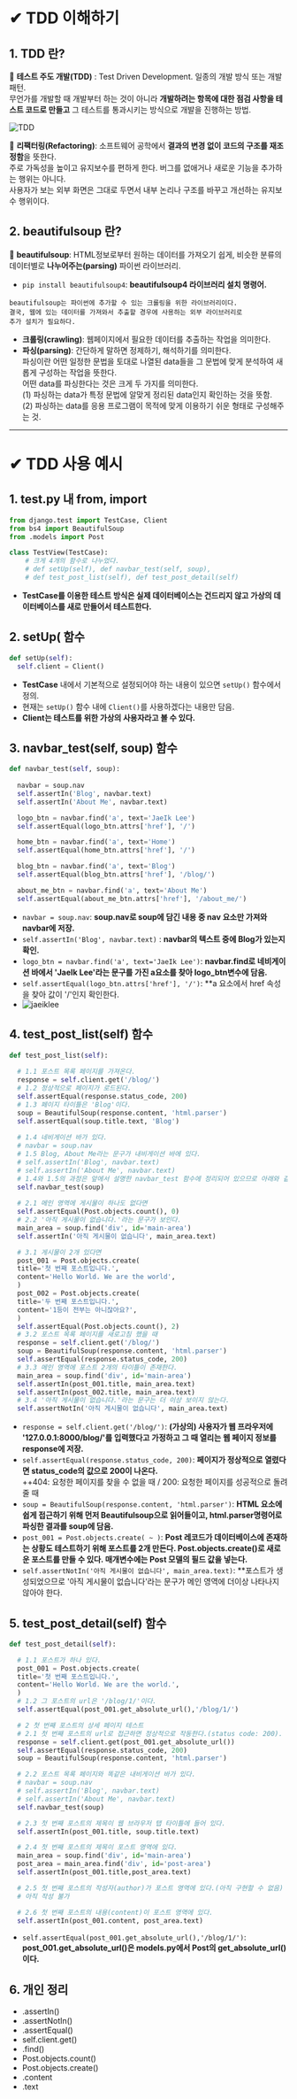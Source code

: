 # ✔ TDD 이해하기

## 1. TDD 란?

📌 **테스트 주도 개발(TDD)** : Test Driven Development. 일종의 개발 방식 또는 개발 패턴.<br>
무언가를 개발할 때 개발부터 하는 것이 아니라 **개발하려는 항목에 대한 점검 사항을 테스트 코드로 만들고** 그 테스트를 통과시키는 방식으로 개발을 진행하는 방법.


![TDD](https://user-images.githubusercontent.com/84573261/128052298-a37cb847-c7b1-4909-be03-3e074a56a945.jpg)

📌 **리팩터링(Refactoring)**: 소프트웨어 공학에서 **결과의 변경 없이 코드의 구조를 재조정함**을 뜻한다. <br>
주로 가독성을 높이고 유지보수를 편하게 한다. 버그를 없애거나 새로운 기능을 추가하는 행위는 아니다.<br>
사용자가 보는 외부 화면은 그대로 두면서 내부 논리나 구조를 바꾸고 개선하는 유지보수 행위이다.

## 2. beautifulsoup 란?

📌 **beautifulsoup**:  HTML정보로부터 원하는 데이터를 가져오기 쉽게, 비슷한 분류의 데이터별로 **나누어주는(parsing)** 파이썬 라이브러리.

- `pip install beautifulsoup4`: **beautifulsoup4 라이브러리 설치 명령어.**

```hash
beautifulsoup는 파이썬에 추가할 수 있는 크롤링을 위한 라이브러리이다.
결국, 웹에 있는 데이터를 가져와서 추출할 경우에 사용하는 외부 라이브러리로
추가 설치가 필요하다.
```

- **크롤링(crawling)**: 웹페이지에서 필요한 데이터를 추출하는 작업을 의미한다.
- **파싱(parsing)**: 간단하게 말하면 정제하기, 해석하기를 의미한다.<br>
파싱이란 어떤 일정한 문법을 토대로 나열된 data들을 그 문법에 맞게 분석하여 새롭게 구성하는 작업을 뜻한다.<br>
어떤 data를 파싱한다는 것은 크게 두 가지를 의미한다.<br>
(1) 파싱하는 data가 특정 문법에 알맞게 정리된 data인지 확인하는 것을 뜻함.<br>
(2) 파싱하는 data를 응용 프로그램이 목적에 맞게 이용하기 쉬운 형태로 구성해주는 것.

---

# ✔ TDD 사용 예시

## 1. test.py 내 from, import

```Python
from django.test import TestCase, Client
from bs4 import BeautifulSoup
from .models import Post

class TestView(TestCase):
    # 크게 4개의 함수로 나누었다.
    # def setUp(self), def navbar_test(self, soup),
    # def test_post_list(self), def test_post_detail(self) 
```

- **TestCase를 이용한 테스트 방식은 실제 데이터베이스는 건드리지 않고 가상의 데이터베이스를 새로 만들어서 테스트한다.**

## 2. setUp( 함수

```Python
def setUp(self):
  self.client = Client()
```

- **TestCase** 내에서 기본적으로 설정되어야 하는 내용이 있으면 `setUp()` 함수에서 정의.
- 현재는 `setUp()` 함수 내에 `Client()`를 사용하겠다는 내용만 담음.
- **Client는 테스트를 위한 가상의 사용자라고 볼 수 있다.**

## 3. navbar_test(self, soup) 함수

```Python
def navbar_test(self, soup):
  
  navbar = soup.nav
  self.assertIn('Blog', navbar.text)
  self.assertIn('About Me', navbar.text)

  logo_btn = navbar.find('a', text='JaeIk Lee')
  self.assertEqual(logo_btn.attrs['href'], '/')

  home_btn = navbar.find('a', text='Home')
  self.assertEqual(home_btn.attrs['href'], '/')

  blog_btn = navbar.find('a', text='Blog')
  self.assertEqual(blog_btn.attrs['href'], '/blog/')

  about_me_btn = navbar.find('a', text='About Me')
  self.assertEqual(about_me_btn.attrs['href'], '/about_me/')
```

- `navbar = soup.nav`: **soup.nav로 soup에 담긴 내용 중 nav 요소만 가져와 navbar에 저장.**
- `self.assertIn('Blog', navbar.text)` : **navbar의 텍스트 중에 Blog가 있는지 확인.**
- `logo_btn = navbar.find('a', text='JaeIk Lee')`: **navbar.find로 네비게이션 바에서 'JaeIk Lee'라는 문구를 가진 a요소를 찾아 logo_btn변수에 담음.** 
- `self.assertEqual(logo_btn.attrs['href'], '/')`: **a 요소에서 href 속성을 찾아 값이 '/'인지 확인한다.
- ![jaeiklee](https://user-images.githubusercontent.com/84573261/128062723-ad8f980b-14f6-4df2-9298-0bb3df267421.PNG)

## 4. test_post_list(self) 함수

```Python
def test_post_list(self):
  
  # 1.1 포스트 목록 페이지를 가져온다.
  response = self.client.get('/blog/')
  # 1.2 정상적으로 페이지가 로드된다.
  self.assertEqual(response.status_code, 200)
  # 1.3 페이지 타이틀은 'Blog'이다.
  soup = BeautifulSoup(response.content, 'html.parser')
  self.assertEqual(soup.title.text, 'Blog')
  
  # 1.4 네비게이션 바가 있다.
  # navbar = soup.nav
  # 1.5 Blog, About Me라는 문구가 내비게이션 바에 있다.
  # self.assertIn('Blog', navbar.text)
  # self.assertIn('About Me', navbar.text)
  # 1.4와 1.5의 과정은 앞에서 설명한 navbar_test 함수에 정리되어 있으므로 아래와 같이 표현할 수 있다.
  self.navbar_test(soup)
  
  # 2.1 메인 영역에 게시물이 하나도 없다면
  self.assertEqual(Post.objects.count(), 0)
  # 2.2 '아직 게시물이 없습니다.'라는 문구가 보인다.
  main_area = soup.find('div', id='main-area')
  self.assertIn('아직 게시물이 없습니다', main_area.text)

  # 3.1 게시물이 2개 있다면
  post_001 = Post.objects.create(
  title='첫 번째 포스트입니다.',
  content='Hello World. We are the world',
  )
  post_002 = Post.objects.create(
  title='두 번째 포스트입니다.',
  content='1등이 전부는 아니잖아요?',
  )
  self.assertEqual(Post.objects.count(), 2)
  # 3.2 포스트 목록 페이지를 새로고침 했을 때
  response = self.client.get('/blog/')
  soup = BeautifulSoup(response.content, 'html.parser')
  self.assertEqual(response.status_code, 200)
  # 3.3 메인 영역에 포스트 2개의 타이틀이 존재한다.
  main_area = soup.find('div', id='main-area')
  self.assertIn(post_001.title, main_area.text)
  self.assertIn(post_002.title, main_area.text)
  # 3.4 '아직 게시물이 없습니다.'라는 문구는 더 이상 보이지 않는다.
  self.assertNotIn('아직 게시물이 없습니다', main_area.text)
```

- `response = self.client.get('/blog/')`: **(가상의) 사용자가 웹 프라우저에 '127.0.0.1:8000/blog/'를 입력했다고 가정하고 그 때 열리는 웹 페이지 정보를 response에 저장.**
- `self.assertEqual(response.status_code, 200)`: **페이지가 정상적으로 열렸다면 status_code의 값으로 200이 나온다.**<br>
++404: 요청한 페이지를 찾을 수 없을 때 / 200: 요청한 페이지를 성공적으로 돌려줄 때
- `soup = BeautifulSoup(response.content, 'html.parser')`: **HTML 요소에 쉽게 접근하기 위해 먼저 Beautifulsoup으로 읽어들이고, html.parser명령어로 파싱한 결과를 soup에 담음.**
- `post_001 = Post.objects.create( ~ )`: **Post 레코드가 데이터베이스에 존재하는 상황도 테스트하기 위해 포스트를 2개 만든다. 
Post.objects.create()로 새로운 포스트를 만들 수 있다. 매개변수에는 Post 모델의 필드 값을 넣는다.**
- `self.assertNotIn('아직 게시물이 없습니다', main_area.text)`: **포스트가 생성되었으므로 '아직 게시물이 없습니다'라는 문구가 메인 영역에 더이상 나타나지 않아야 한다.

## 5. test_post_detail(self) 함수

```Python
def test_post_detail(self):

  # 1.1 포스트가 하나 있다.
  post_001 = Post.objects.create(
  title='첫 번째 포스트입니다.',
  content='Hello World. We are the world.',
  )
  # 1.2 그 포스트의 url은 '/blog/1/'이다.
  self.assertEqual(post_001.get_absolute_url(),'/blog/1/')

  # 2 첫 번째 포스트의 상세 페이지 테스트
  # 2.1 첫 번째 포스트의 url로 접근하면 정상적으로 작동한다.(status code: 200).
  response = self.client.get(post_001.get_absolute_url())
  self.assertEqual(response.status_code, 200)
  soup = BeautifulSoup(response.content, 'html.parser')

  # 2.2 포스트 목록 페이지와 똑같은 내비게이션 바가 있다.
  # navbar = soup.nav
  # self.assertIn('Blog', navbar.text)
  # self.assertIn('About Me', navbar.text)
  self.navbar_test(soup)

  # 2.3 첫 번째 포스트의 제목이 웹 브라우저 탭 타이틀에 들어 있다.
  self.assertIn(post_001.title, soup.title.text)

  # 2.4 첫 번째 포스트의 제목이 포스트 영역에 있다.
  main_area = soup.find('div', id='main-area')
  post_area = main_area.find('div', id='post-area')
  self.assertIn(post_001.title,post_area.text)

  # 2.5 첫 번째 포스트의 작성자(author)가 포스트 영역에 있다.(아직 구현할 수 없음)
  # 아직 작성 불가

  # 2.6 첫 번째 포스트의 내용(content)이 포스트 영역에 있다.
  self.assertIn(post_001.content, post_area.text)
```

- `self.assertEqual(post_001.get_absolute_url(),'/blog/1/')`: **post_001.get_absolute_url()은 models.py에서 Post의 get_absolute_url()이다.**

## 6. 개인 정리

- .assertIn()
- .assertNotIn()
- .assertEqual()
- self.client.get()
- .find()
- Post.objects.count()
- Post.objects.create()
- .content 
- .text




